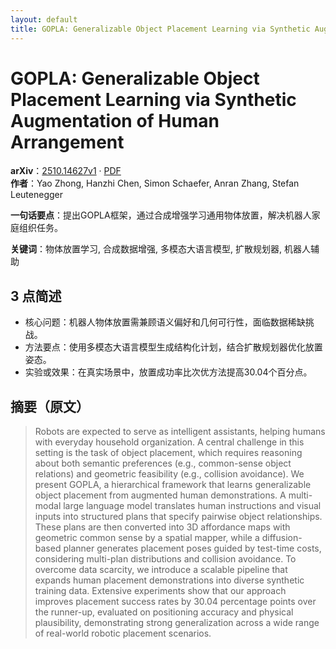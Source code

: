 ```yaml
---
layout: default
title: GOPLA: Generalizable Object Placement Learning via Synthetic Augmentation of Human Arrangement
---
```


# GOPLA: Generalizable Object Placement Learning via Synthetic Augmentation of Human Arrangement
**arXiv**：[2510.14627v1](https://arxiv.org/abs/2510.14627) · [PDF](https://arxiv.org/pdf/2510.14627.pdf)  
**作者**：Yao Zhong, Hanzhi Chen, Simon Schaefer, Anran Zhang, Stefan Leutenegger  

**一句话要点**：提出GOPLA框架，通过合成增强学习通用物体放置，解决机器人家庭组织任务。

**关键词**：物体放置学习, 合成数据增强, 多模态大语言模型, 扩散规划器, 机器人辅助

## 3 点简述
- 核心问题：机器人物体放置需兼顾语义偏好和几何可行性，面临数据稀缺挑战。
- 方法要点：使用多模态大语言模型生成结构化计划，结合扩散规划器优化放置姿态。
- 实验或效果：在真实场景中，放置成功率比次优方法提高30.04个百分点。

## 摘要（原文）

> Robots are expected to serve as intelligent assistants, helping humans with
> everyday household organization. A central challenge in this setting is the
> task of object placement, which requires reasoning about both semantic
> preferences (e.g., common-sense object relations) and geometric feasibility
> (e.g., collision avoidance). We present GOPLA, a hierarchical framework that
> learns generalizable object placement from augmented human demonstrations. A
> multi-modal large language model translates human instructions and visual
> inputs into structured plans that specify pairwise object relationships. These
> plans are then converted into 3D affordance maps with geometric common sense by
> a spatial mapper, while a diffusion-based planner generates placement poses
> guided by test-time costs, considering multi-plan distributions and collision
> avoidance. To overcome data scarcity, we introduce a scalable pipeline that
> expands human placement demonstrations into diverse synthetic training data.
> Extensive experiments show that our approach improves placement success rates
> by 30.04 percentage points over the runner-up, evaluated on positioning
> accuracy and physical plausibility, demonstrating strong generalization across
> a wide range of real-world robotic placement scenarios.

